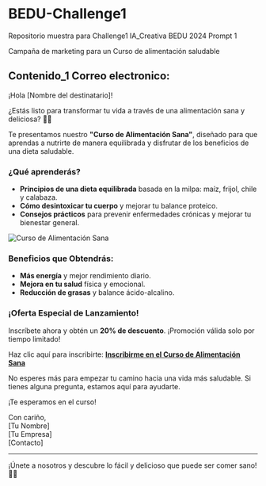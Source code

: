 # BEDU-Challenge1
Repositorio muestra para Challenge1 IA_Creativa BEDU 2024 Prompt 1

Campaña de marketing para un Curso de alimentación saludable

## Contenido_1 Correo electronico:

¡Hola [Nombre del destinatario]!

¿Estás listo para transformar tu vida a través de una alimentación sana y deliciosa? 🍏🌟

Te presentamos nuestro **"Curso de Alimentación Sana"**, diseñado para que aprendas a nutrirte de manera equilibrada y disfrutar de los beneficios de una dieta saludable.

### ¿Qué aprenderás?
- **Principios de una dieta equilibrada** basada en la milpa: maíz, frijol, chile y calabaza.
- **Cómo desintoxicar tu cuerpo** y mejorar tu balance proteico.
- **Consejos prácticos** para prevenir enfermedades crónicas y mejorar tu bienestar general.

![Curso de Alimentación Sana](Imagenes/bread-2178874_1280.jpg)

### Beneficios que Obtendrás:
- **Más energía** y mejor rendimiento diario.
- **Mejora en tu salud** física y emocional.
- **Reducción de grasas** y balance ácido-alcalino.

### ¡Oferta Especial de Lanzamiento!
Inscríbete ahora y obtén un **20% de descuento**. ¡Promoción válida solo por tiempo limitado!

Haz clic aquí para inscribirte: **[Inscribirme en el Curso de Alimentación Sana](#)**

No esperes más para empezar tu camino hacia una vida más saludable. Si tienes alguna pregunta, estamos aquí para ayudarte.

¡Te esperamos en el curso!

Con cariño,  
[Tu Nombre]  
[Tu Empresa]  
[Contacto]

---


¡Únete a nosotros y descubre lo fácil y delicioso que puede ser comer sano! 🥗🍎
